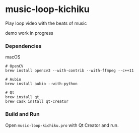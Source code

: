 # music-loop-kichiku

Play loop video with the beats of music

demo work in progress


### Dependencies

macOS

```
# OpenCV
brew install opencv3 --with-contrib --with-ffmpeg --c++11

# Aubio
brew install aubio --with-python

# Qt
brew install qt
brew cask install qt-creator
```

### Build and Run

Open `music-loop-kichiku.pro` with Qt Creator and run.